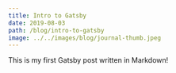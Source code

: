 ```yaml
---
title: Intro to Gatsby
date: 2019-08-03
path: /blog/intro-to-gatsby
image: ../../images/blog/journal-thumb.jpeg
---
```


This is my first Gatsby post written in Markdown!